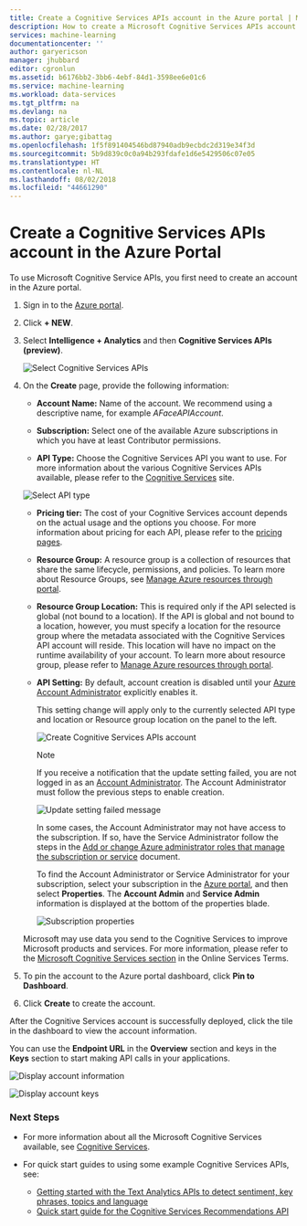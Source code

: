 ```yaml
---
title: Create a Cognitive Services APIs account in the Azure portal | Microsoft Docs
description: How to create a Microsoft Cognitive Services APIs account in the Azure portal.
services: machine-learning
documentationcenter: ''
author: garyericson
manager: jhubbard
editor: cgronlun
ms.assetid: b6176bb2-3bb6-4ebf-84d1-3598ee6e01c6
ms.service: machine-learning
ms.workload: data-services
ms.tgt_pltfrm: na
ms.devlang: na
ms.topic: article
ms.date: 02/28/2017
ms.author: garye;gibattag
ms.openlocfilehash: 1f5f891404546bd87940adb9ecbdc2d319e34f3d
ms.sourcegitcommit: 5b9d839c0c0a94b293fdafe1d6e5429506c07e05
ms.translationtype: HT
ms.contentlocale: nl-NL
ms.lasthandoff: 08/02/2018
ms.locfileid: "44661290"
---
```

# <a name="create-a-cognitive-services-apis-account-in-the-azure-portal"></a>Create a Cognitive Services APIs account in the Azure Portal

To use Microsoft Cognitive Service APIs, you first need to create an account in the Azure portal.

1. Sign in to the [Azure portal](http://portal.azure.com).

2. Click **+ NEW**.

3. Select **Intelligence + Analytics** and then **Cognitive Services APIs (preview)**.

    ![Select Cognitive Services APIs](https://docstestmedia1.blob.core.windows.net/azure-media/articles/cognitive-services/media/cognitive-services-apis-create-account/select-cognitive-services-apis.png)

4. On the **Create** page, provide the following information:

    -   **Account Name:** Name of the account. We recommend using a descriptive name, for example *AFaceAPIAccount*.

    -   **Subscription:** Select one of the available Azure subscriptions in which you have at least Contributor permissions.

    -   **API Type:** Choose the Cognitive Services API you want to use. For more information about the various Cognitive Services APIs available, please refer to the [Cognitive Services](https://azure.microsoft.com/services/cognitive-services/) site.

    ![Select API type](https://docstestmedia1.blob.core.windows.net/azure-media/articles/cognitive-services/media/cognitive-services-apis-create-account/list-of-apis.png)

    -   **Pricing tier:** The cost of your Cognitive Services account depends on the actual usage and the options you choose. For more information about pricing for each API, please refer to the [pricing pages](https://azure.microsoft.com/pricing/details/cognitive-services/).

    -   **Resource Group:** A resource group is a collection of resources that share the same lifecycle, permissions, and policies. To learn more about Resource Groups, see [Manage Azure resources through portal](https://docs.microsoft.com/azure/azure-resource-manager/resource-group-portal).

    -   **Resource Group Location:** This is required only if the API selected is global (not bound to a location). If the API is global and not bound to a location, however, you must specify a location for the resource group where the metadata associated with the Cognitive Services API account will reside. This location will have no impact on the runtime availability of your account. To learn more about resource group, please refer to [Manage Azure resources through portal](https://docs.microsoft.com/azure/azure-resource-manager/resource-group-portal).

    -   **API Setting:** By default, account creation is disabled until your [Azure Account Administrator](https://docs.microsoft.com/azure/active-directory/active-directory-assign-admin-roles) explicitly enables it.

        This setting change will apply only to the currently selected API type and location or Resource group location on the panel to the left.

        ![Create Cognitive Services APIs account](https://docstestmedia1.blob.core.windows.net/azure-media/articles/cognitive-services/media/cognitive-services-apis-create-account/create-account.png)

        > [!NOTE]
        > If you receive a notification that the update setting failed, you are not logged in as an [Account Administrator](https://docs.microsoft.com/azure/billing/billing-add-change-azure-subscription-administrator#types-of-azure-admin-accounts). The Account Administrator must follow the previous steps to enable creation.
        >
        > ![Update setting failed message](https://docstestmedia1.blob.core.windows.net/azure-media/articles/cognitive-services/media/cognitive-services-apis-create-account/updatefailed.png)
        
        In some cases, the Account Administrator may not have access to the subscription. If so, have the Service Administrator follow the steps in the [Add or change Azure administrator roles that manage the subscription or service](https://docs.microsoft.com/azure/billing/billing-add-change-azure-subscription-administrator) document.
        
        To find the Account Administrator or Service Administrator for your subscription, select your subscription in the [Azure portal](https://portal.azure.com), and then select __Properties__. The __Account Admin__ and __Service Admin__ information is displayed at the bottom of the properties blade.
        
        ![Subscription properties](https://docstestmedia1.blob.core.windows.net/azure-media/articles/cognitive-services/media/cognitive-services-apis-create-account/subscription-properties.png)
    
    Microsoft may use data you send to the Cognitive Services to improve Microsoft products and services. For more information, please refer to the [Microsoft Cognitive Services section](http://www.microsoft.com/Licensing/product-licensing/products.aspx) in the Online Services Terms.

5. To pin the account to the Azure portal dashboard, click **Pin to Dashboard**.

6. Click **Create** to create the account.

After the Cognitive Services account is successfully deployed, click the tile in the dashboard to view the account information.

You can use the **Endpoint URL** in the **Overview** section and keys in the **Keys** section to start making API calls in your applications.

![Display account information](https://docstestmedia1.blob.core.windows.net/azure-media/articles/cognitive-services/media/cognitive-services-apis-create-account/display-account.png)

![Display account keys](https://docstestmedia1.blob.core.windows.net/azure-media/articles/cognitive-services/media/cognitive-services-apis-create-account/account-keys.png)

### <a name="next-steps"></a>Next Steps

- For more information about all the Microsoft Cognitive Services available, see [Cognitive Services](https://azure.microsoft.com/services/cognitive-services/).

- For quick start guides to using some example Cognitive Services APIs, see:
    - [Getting started with the Text Analytics APIs to detect sentiment, key phrases, topics and language](cognitive-services-text-analytics-quick-start.md)
    - [Quick start guide for the Cognitive Services Recommendations API](cognitive-services-recommendations-quick-start.md)






